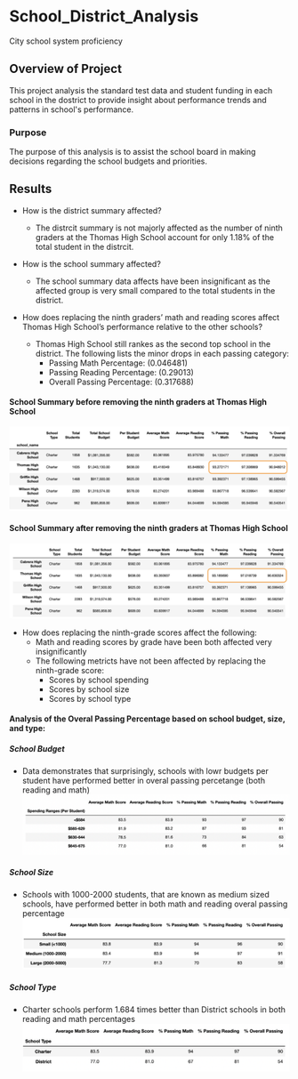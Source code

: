# School_District_Analysis
City school system proficiency

## Overview of Project
This project analysis the standard test data and student funding in each school in the dostrict to provide insight about performance trends and patterns in school's performance. 

### Purpose
The purpose of this analysis is to assist the school board in making decisions regarding the school budgets and priorities.

## Results
- How is the district summary affected?
    - The distrcit summary is not majorly affected as the number of ninth graders at the Thomas High School account for only 1.18% of the total student in the distrcit.

- How is the school summary affected?
    - The school summary data affects have been insignificant as the affected group is very small compared to the total students in the district.
- How does replacing the ninth graders’ math and reading scores affect Thomas High School’s performance relative to the other schools?
    - Thomas High School still rankes as the second top school in the district. The following lists the minor drops in each passing category:
        - Passing Math Percentage: (0.046481)
        - Passing Reading Percentage: (0.29013)
        - Overall Passing Percentage: (0.317688)
#### School Summary before removing the ninth graders at Thomas High School
   ![old](https://github.com/rshahba/School_District_Analysis/blob/main/Resources/old-district.png)
#### School Summary after removing the ninth graders at Thomas High School
   ![new](https://github.com/rshahba/School_District_Analysis/blob/main/Resources/new-district.png)
- How does replacing the ninth-grade scores affect the following:
    - Math and reading scores by grade have been both affected very insignificantly
    - The following metricts have not been affected by replacing the ninth-grade score:
        - Scores by school spending
        - Scores by school size
        - Scores by school type

#### Analysis of the Overal Passing Percentage based on school budget, size, and type:
##### School Budget
   - Data demonstrates that surprisingly, schools with lowr budgets per student have performed better in overal passing percetange (both reading and math)
    ![budget](https://github.com/rshahba/School_District_Analysis/blob/main/Resources/budget.png)
##### School Size 
   - Schools with 1000-2000 students, that are known as medium sized schools, have performed better in both math and reading overal passing percentage
    ![size](https://github.com/rshahba/School_District_Analysis/blob/main/Resources/size.png)
##### School Type
   - Charter schools perform 1.684 times better than District schools in both reading and math percentages
    ![type](https://github.com/rshahba/School_District_Analysis/blob/main/Resources/type.png)
